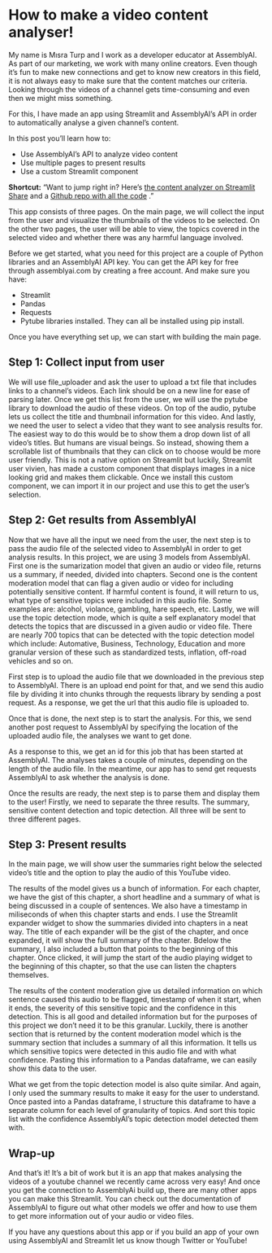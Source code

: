 # How to make a video content analyser!
My name is Mısra Turp and I work as a developer educator at AssemblyAI. As part of our marketing, we work with many online creators. Even though it’s fun to make new connections and get to know new creators in this field, it is not always easy to make sure that the content matches our criteria. Looking through the videos of a channel gets time-consuming and even then we might miss something.

For this, I have made an app using Streamlit and AssemblyAI’s API in order to automatically analyse a given channel’s content.

In this post you’ll learn how to:
* Use AssemblyAI’s API to analyze video content
* Use multiple pages to present results
* Use a custom Streamlit component

**Shortcut:** “Want to jump right in? Here’s  [the content analyzer on Streamlit Share](link)  and a  [Github repo with all the code](https://github.com/misraturp/Content-Analyzer) .”

This app consists of three pages. 
On the main page, we will collect the input from the user and visualize the thumbnails of the videos to be selected.
On the other two pages, the user will be able to view, the topics covered in the selected video and whether there was any harmful language involved.

Before we get started, what you need for this project are a couple of Python libraries and an AssemblyAI API key. You can get the API key for free through assemblyai.com by creating a free account. And make sure you have:
* Streamlit
* Pandas
* Requests
* Pytube
libraries installed. They can all be installed using pip install.

Once you have everything set up, we can start with building the main page.

## Step 1: Collect input from user
We will use file_uploader and ask the user to upload a txt file that includes links to a channel’s videos. Each link should be on a new line for ease of parsing later.
Once we get this list from the user, we will use the pytube library to download the audio of these videos. On top of the audio, pytube lets us collect the title and thumbnail information for this video.
And lastly, we need the user to select a video that they want to see analysis results for.
The easiest way to do this would be to show them a drop down list of all video’s titles. But humans are visual beings. So instead, showing them a scrollable list of thumbnails that they can click on to choose would be more user friendly.
This is not a native option on Streamlit but luckily, Streamlit user vivien, has made a custom component that displays images in a nice looking grid and makes them clickable.
Once we install this custom component, we can import it in our project and use this to get the user’s selection.
## Step 2: Get results from AssemblyAI
Now that we have all the input we need from the user, the next step is to pass the audio file of the selected video to AssemblyAI in order to get analysis results.
In this project, we are using 3 models from AssemblyAI. First one is the sumarization model that given an audio or video file, returns us a summary, if needed, divided into chapters. Second one is the content moderation model that can flag a given audio or video for including potentially sensitive content. If harmful content is found, it will return to us, what type of sensitive topics were included in this audio file. Some examples are: alcohol, violance, gambling, hare speech, etc. Lastly, we will use the topic detection mode, which is quite a self explanatory model that detects the topics that are discussed in a given audio or video file. There are nearly 700 topics that can be detected with the topic detection model which include: Automative, Business, Technology, Education and more granular version of these such as standardized tests, inflation, off-road vehicles and so on.

First step is to upload the audio file that we downloaded in the previous step to AssemblyAI. There is an upload end point for that, and we send this audio file by dividing it into chunks through the requests library by sending a post request. As a response, we get the url that this audio file is uploaded to.

Once that is done, the next step is to start the analysis. For this, we send another post request to AssemblyAI by specifying the location of the uploaded audio file, the analyses we want to get done.

As a response to this, we get an id for this job that has been started at AssemblyAI. The analyses takes a couple of minutes, depending on the length of the audio file. In the meantime, our app has to send get requests AssemblyAI to ask whether the analysis is done.

Once the results are ready, the next step is to parse them and display them to the user!
Firstly, we need to separate the three results. The summary, sensitive content detection and topic detection. All three will be sent to three different pages.
## Step 3: Present results
In the main page, we will show user the summaries right below the selected video’s title and the option to play the audio of this YouTube video.

The results of the model gives us a bunch of information. For each chapter, we have the gist of this chapter, a short headline and a summary of what is being discussed in a couple of sentences. We also have a timestamp in miliseconds of when this chapter starts and ends.
I use the Streamlit expander widget to show the summaries divided into chapters in a neat way. The title of each expander will be the gist of the chapter, and once expanded, it will show the full summary of the chapter. Bdelow the summary, I also included a button that points to the beginning of this chapter. Once clicked, it will jump the start of the audio playing widget to the beginning of this chapter, so that the use can listen the chapters themselves.

The results of the content moderation give us detailed information on which sentence caused this audio to be flagged, timestamp of when it start, when it ends, the severity of this sensitive topic and the confidence in this detection. This is all good and detailed information but for the purposes of this project we don’t need it to be this granular. Luckily, there is another section that is returned by the content moderation model which is the summary section that includes a summary of all this information. It tells us which sensitive topics were detected in this audio file and with what confidence. Pasting this information to a Pandas dataframe, we can easily show this data to the user.

What we get from the topic detection model is also quite similar. And again, I only used the summary results to make it easy for the user to understand. Once pasted into a Pandas dataframe, I structure this dataframe to have a separate column for each level of granularity of topics. And sort this topic list with the confidence AssemblyAI’s topic detection model detected them with.

## Wrap-up
And that’s it! It’s a bit of work but it is an app that makes analysing the videos of a youtube channel we recently came across very easy! And once you get the connection to AssemblyAi build up, there are many other apps you can make this Streamlit. You can check out the documentation of AssemblyAI to figure out what other models we offer and how to use them to get more information out of your audio or video files.

If you have any questions about this app or if you build an app of your own using AssemblyAI and Streamlit let us know though Twitter or YouTube!








